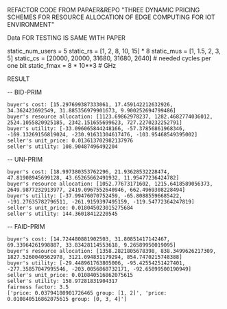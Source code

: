 REFACTOR CODE FROM PAPAER&REPO "THREE DYNAMIC PRICING SCHEMES FOR RESOURCE ALLOCATION OF EDGE COMPUTING FOR IOT ENVIRONMENT"

Data FOR TESTING IS SAME WITH PAPER

static_num_users = 5
static_rs = [1, 2, 8, 10, 15] * 8
static_mus = [1, 1.5, 2, 3, 5]
static_cs = [20000, 20000, 31680, 31680, 2640]  # needed cycles per one bit
static_fmax = 8 * 10**3  # GHz

RESULT 

-- BID-PRIM

    buyer's cost: [15.297699387333061, 17.459142212632926, 34.362423692549, 31.885356979901673, 9.900252694799486]
    buyer's resource allocation: [1123.69862978237, 1282.4682774036012, 2524.1055820925185, 2342.151655699623, 727.2270232252791]
    buyer's utility: [-33.096065844248166, -57.37856861968346, -169.13269156819024, -230.91631304617476, -103.95468549395002]
    seller's unit_price: 0.013613702982137976
    seller's utility: 108.90487496492204


-- UNI-PRIM


    buyer's cost: [18.997380353762296, 21.93628532228474, 47.81908945699128, 43.65265662491932, 11.95477236424782]
    buyer's resource allocation: [1052.77673171602, 1215.6418589056373, 2649.9877232913977, 2419.0967552640946, 662.4969308228494]
    buyer's utility: [-37.99476070752459, -65.80885596685422, -191.27635782796511, -261.9159397495159, -119.54772364247819]
    seller's unit_price: 0.018045023015275684
    seller's utility: 144.36018412220545

-- FAID-PRIM


    buyer's cost: [14.724480881902503, 31.80851417142467, 69.33964261998887, 33.83428114553618, 9.26589950019095]
    buyer's resource allocation: [1358.2821805678398, 838.3499626217309, 1827.5260040562978, 3121.094831179294, 854.7470215748388]
    buyer's utility: [-29.448961763805006, -95.42554251427401, -277.35857047995546, -203.0056868732171, -92.65899500190949]
    seller's unit_price: 0.010840516862075615
    seller's utility: 158.97281831904317
    fairness factor: 3.5
    ['price: 0.03794180901726465 group: [1, 2]', 'price: 0.010840516862075615 group: [0, 3, 4]']
